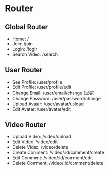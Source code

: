 # Router

## Global Router

- Home: /
- Join: /join
- Login: /login
- Search Video: /search

## User Router

- See Profile: /user/profile
- Edit Profile: /user/profile/edit
- Change Email: /user/email/change (보류)
- Change Password: /user/password/change
- Upload Avatar: /user/avatar/upload
- Edit Avatar: /user/avatar/edit

## Video Router

- Upload Video: /video/upload
- Edit Video: /video/edit
- Delete Video: /video/delete
- Create Comment: /video/:id/comment/create
- Edit Comment: /video/:id/comment/edit
- Delete Comment: /video/:id/comment/delete
